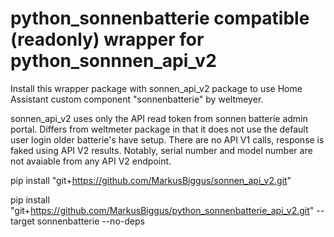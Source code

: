 # python_sonnenbatterie compatible (readonly) wrapper for python_sonnnen_api_v2
Install this wrapper package with sonnen_api_v2 package to use Home Assistant custom component "sonnenbatterie" by weltmeyer.

sonnen_api_v2 uses only the API read token from sonnen batterie admin portal. Differs from weltmeter package in that it does not use the default user login older batterie's have setup.
There are no API V1 calls, response is faked using API V2 results.
Notably, serial number and model number are not avaiable from any API V2 endpoint.

pip install "git+https://github.com/MarkusBiggus/sonnen_api_v2.git"

pip install "git+https://github.com/MarkusBiggus/python_sonnenbatterie_api_v2.git" --target sonnenbatterie --no-deps
